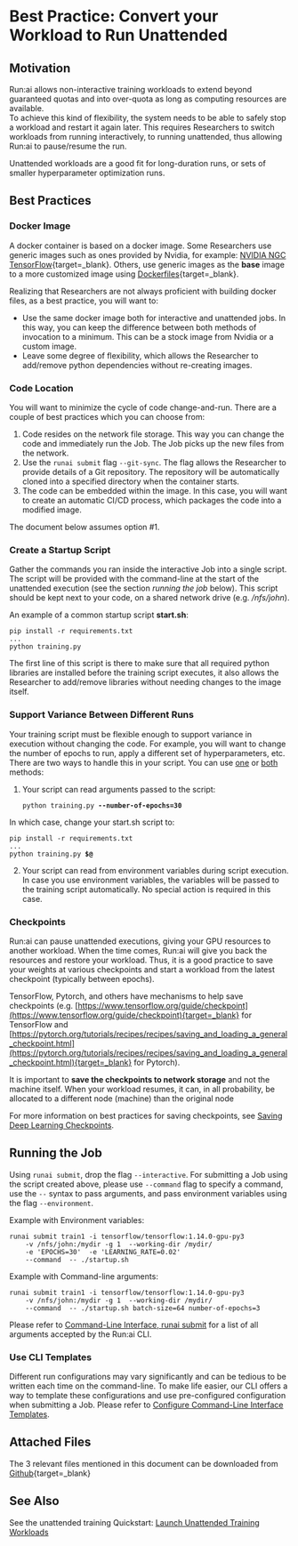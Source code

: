 # Best Practice: Convert your Workload to Run Unattended

## Motivation

Run:ai allows non-interactive training workloads to extend beyond guaranteed quotas and into over-quota as long as computing resources are available.  
To achieve this kind of flexibility, the system needs to be able to safely stop a workload and restart it again later. This requires Researchers to switch workloads from running interactively, to running unattended, thus allowing Run:ai to pause/resume the run.

Unattended workloads are a good fit for long-duration runs, or sets of smaller hyperparameter optimization runs.

## Best Practices

### Docker Image

A docker container is based on a docker image. Some Researchers use generic images such as ones provided by Nvidia, for example: [NVIDIA NGC TensorFlow](https://ngc.nvidia.com/catalog/containers/nvidia:tensorflow){target=_blank}. 
Others, use generic images as the __base__ image to a more customized image using [Dockerfiles](https://docs.docker.com/develop/develop-images/dockerfile_best-practices/){target=_blank}.

Realizing that Researchers are not always proficient with building docker files, as a best practice, you will want to:

*   Use the same docker image both for interactive and unattended jobs. In this way, you can keep the difference between both methods of invocation to a minimum. This can be a stock image from Nvidia or a custom image.
*   Leave some degree of flexibility, which allows the Researcher to add/remove python dependencies without re-creating images.


### Code Location

You will want to minimize the cycle of code change-and-run. There are a couple of best practices which you can choose from:

1. Code resides on the network file storage. This way you can change the code and immediately run the Job. The Job picks up the new files from the network.
2. Use the `runai submit` flag `--git-sync`. The flag allows the Researcher to provide details of a Git repository. The repository will be automatically cloned into a specified directory when the container starts.
3. The code can be embedded within the image. In this case, you will want to create an automatic CI/CD process, which packages the code into a modified image. 

The document below assumes option #1. 

### Create a Startup Script

Gather the commands you ran inside the interactive Job into a single script. The script will be provided with the command-line at the start of the unattended execution (see the section _running the job_ below). This script should be kept next to your code, on a shared network drive (e.g. _/nfs/john_).

An example of a common startup script __start.sh__:

``` 
pip install -r requirements.txt
...
python training.py
```

The first line of this script is there to make sure that all required python libraries are installed before the training script executes, it also allows the Researcher to add/remove libraries without needing changes to the image itself.

### Support Variance Between Different Runs

Your training script must be flexible enough to support variance in execution without changing the code. For example, you will want to change the number of epochs to run, apply a different set of hyperparameters, etc. There are two ways to handle this in your script. You can use <ins>one</ins> or <ins>both</ins> methods:

1. Your script can read arguments passed to the script:

    <pre><code>python training.py <strong>--number-of-epochs=30</strong></code></pre>

In which case, change your start.sh script to:

<pre><code>pip install -r requirements.txt
...
python training.py <strong>$@</strong></code></pre>

2. Your script can read from environment variables during script execution. In case you use environment variables, the variables will be passed to the training script automatically. No special action is required in this case.

### Checkpoints

Run:ai can pause unattended executions, giving your GPU resources to another workload. When the time comes, Run:ai will give you back the resources and restore your workload. Thus, it is a good practice to save your weights at various checkpoints and start a workload from the latest checkpoint (typically between epochs).

TensorFlow, Pytorch, and others have mechanisms to help save checkpoints (e.g. [https://www.tensorflow.org/guide/checkpoint](https://www.tensorflow.org/guide/checkpoint){target=_blank} for TensorFlow and [https://pytorch.org/tutorials/recipes/recipes/saving_and_loading_a_general_checkpoint.html](https://pytorch.org/tutorials/recipes/recipes/saving_and_loading_a_general_checkpoint.html){target=_blank} for Pytorch).

It is important to __save the checkpoints to network storage__ and not the machine itself. When your workload resumes, it can, in all probability, be allocated to a different node (machine) than the original node

For more information on best practices for saving checkpoints, see [Saving Deep Learning Checkpoints](save-dl-checkpoints.md).

## Running the Job

Using ``runai submit``, drop the flag ``--interactive``. For submitting a Job using the script created above, please use ``--command`` flag to specify a command, use the `--` syntax to pass arguments, and pass environment variables using the flag ``--environment``.

Example with Environment variables:

```
runai submit train1 -i tensorflow/tensorflow:1.14.0-gpu-py3  
    -v /nfs/john:/mydir -g 1  --working-dir /mydir/  
    -e 'EPOCHS=30'  -e 'LEARNING_RATE=0.02'  
    --command  -- ./startup.sh  
```

Example with Command-line arguments:


```
runai submit train1 -i tensorflow/tensorflow:1.14.0-gpu-py3  
    -v /nfs/john:/mydir -g 1  --working-dir /mydir/  
    --command  -- ./startup.sh batch-size=64 number-of-epochs=3
```


Please refer to [Command-Line Interface, runai submit](../cli-reference/runai-submit.md) for a list of all arguments accepted by the Run:ai CLI.

### Use CLI Templates

Different run configurations may vary significantly and can be tedious to be written each time on the command-line. To make life easier, our CLI offers a way to template these configurations and use pre-configured configuration when submitting a Job. Please refer to [Configure Command-Line Interface Templates](../../admin/researcher-setup/templates.md). 

## Attached Files

The 3 relevant files mentioned in this document can be downloaded from [Github](https://github.com/run-ai/docs/tree/master/quickstart/unattended-execution){target=_blank}

## See Also

See the unattended training Quickstart: [Launch Unattended Training Workloads](../Walkthroughs/walkthrough-train.md)